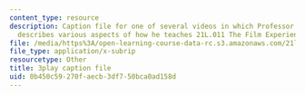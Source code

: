 ```yaml
---
content_type: resource
description: Caption file for one of several videos in which Professor David Thorburn
  describes various aspects of how he teaches 21L.011 The Film Experience.
file: /media/https%3A/open-learning-course-data-rc.s3.amazonaws.com/21l-011-the-film-experience-fall-2013/0b450c59270faecb3df750bca0ad158d_e0pgB4jWUjA.srt
file_type: application/x-subrip
resourcetype: Other
title: 3play caption file
uid: 0b450c59-270f-aecb-3df7-50bca0ad158d
---
```

